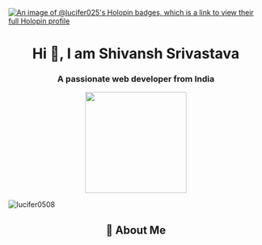 [![An image of @lucifer025's Holopin badges, which is a link to view their full Holopin profile](https://holopin.me/lucifer025)](https://holopin.io/@lucifer025)
<h1 align="center">Hi 👋, I am Shivansh Srivastava</h1>
<h3 align="center">A passionate web developer from India</h3>
<div align="center">
  <img src="https://media1.giphy.com/media/v1.Y2lkPTc5MGI3NjExMHpuMmR3dGJ0aXpmbzY1amkxaHhrNDJ1cDY4dTI3Z2gwNW5qdnM1biZlcD12MV9pbnRlcm5hbF9naWZfYnlfaWQmY3Q9Zw/bGgsc5mWoryfgKBx1u/giphy.webp" width="200"/>
  <div/>
    <p align="left"> <img src="https://komarev.com/ghpvc/?username=lucifer0508&label=Profile%20views&color=0e75b6&style=flat" alt="lucifer0508" /> </p>
    <h2 align="center">🚀 About Me</h2>
<!--
**Lucifer-025/Lucifer-025** is a ✨ _special_ ✨ repository because its `README.md` (this file) appears on your GitHub profile.

Here are some ideas to get you started:

- 🔭 I’m currently working on ...
- 🌱 I’m currently learning ...
- 👯 I’m looking to collaborate on ...
- 🤔 I’m looking for help with ...
- 💬 Ask me about ...
- 📫 How to reach me: ...
- 😄 Pronouns: ...
- ⚡ Fun fact: ...
-->
